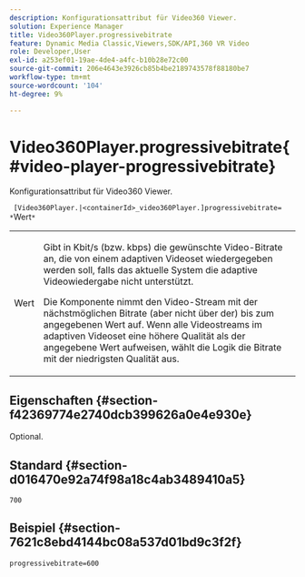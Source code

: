 ```yaml
---
description: Konfigurationsattribut für Video360 Viewer.
solution: Experience Manager
title: Video360Player.progressivebitrate
feature: Dynamic Media Classic,Viewers,SDK/API,360 VR Video
role: Developer,User
exl-id: a253ef01-19ae-4de4-a4fc-b10b28e72c00
source-git-commit: 206e4643e3926cb85b4be2189743578f88180be7
workflow-type: tm+mt
source-wordcount: '104'
ht-degree: 9%

---
```


# Video360Player.progressivebitrate{#video-player-progressivebitrate}

Konfigurationsattribut für Video360 Viewer.

` [Video360Player.|<containerId>_video360Player.]progressivebitrate= *`Wert`*`

<table id="table_C616483932C2482CA9794DDD7313FD7C"> 
 <tbody> 
  <tr> 
   <td colname="col1"> <p> <span class="codeph"> Wert</span> </p> </td> 
   <td colname="col2"> <p> Gibt in Kbit/s (bzw. kbps) die gewünschte Video-Bitrate an, die von einem adaptiven Videoset wiedergegeben werden soll, falls das aktuelle System die adaptive Videowiedergabe nicht unterstützt. </p> <p>Die Komponente nimmt den Video-Stream mit der nächstmöglichen Bitrate (aber nicht über der) bis zum angegebenen Wert auf. Wenn alle Videostreams im adaptiven Videoset eine höhere Qualität als der angegebene Wert aufweisen, wählt die Logik die Bitrate mit der niedrigsten Qualität aus. </p> </td> 
  </tr> 
 </tbody> 
</table>

## Eigenschaften {#section-f42369774e2740dcb399626a0e4e930e}

Optional.

## Standard {#section-d016470e92a74f98a18c4ab3489410a5}

`700`

## Beispiel {#section-7621c8ebd4144bc08a537d01bd9c3f2f}

```
progressivebitrate=600
```
